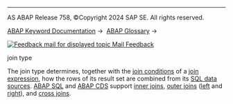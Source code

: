   

* * *

AS ABAP Release 758, ©Copyright 2024 SAP SE. All rights reserved.

[ABAP Keyword Documentation](https://help.sap.com/doc/abapdocu_latest_index_htm/latest/en-US/abenabap.htm) →  [ABAP Glossary](https://help.sap.com/doc/abapdocu_latest_index_htm/latest/en-US/abenabap_glossary.htm) → 

 [![](Mail.gif?object=Mail.gif "Feedback mail for displayed topic") Mail Feedback](mailto:f1_help@sap.com?subject=Feedback%20on%20ABAP%20Documentation&body=Document:%20join%20type%2C%20ABENJOIN_TYPE_GLOSRY%2C%20758%0D%0A%0D%0AError:%0D%0A%0D%0A%0D%0A%0D%0ASuggestion%20for%20improvement:)

join type

The join type determines, together with the [join conditions](https://help.sap.com/doc/abapdocu_latest_index_htm/latest/en-US/abenjoin_condition_glosry.htm "Glossary Entry") of a [join expression](https://help.sap.com/doc/abapdocu_latest_index_htm/latest/en-US/abenjoin_expression_glosry.htm "Glossary Entry"), how the rows of its result set are combined from its [SQL data sources](https://help.sap.com/doc/abapdocu_latest_index_htm/latest/en-US/abensql_data_source_glosry.htm "Glossary Entry"). [ABAP SQL](https://help.sap.com/doc/abapdocu_latest_index_htm/latest/en-US/abenabap_sql_glosry.htm "Glossary Entry") and [ABAP CDS](https://help.sap.com/doc/abapdocu_latest_index_htm/latest/en-US/abenabap_cds_glosry.htm "Glossary Entry") support [inner joins](https://help.sap.com/doc/abapdocu_latest_index_htm/latest/en-US/abeninner_join_glosry.htm "Glossary Entry"), [outer joins](https://help.sap.com/doc/abapdocu_latest_index_htm/latest/en-US/abenouter_join_glosry.htm "Glossary Entry") ([left](https://help.sap.com/doc/abapdocu_latest_index_htm/latest/en-US/abenleft_outer_join_glosry.htm "Glossary Entry") and [right](https://help.sap.com/doc/abapdocu_latest_index_htm/latest/en-US/abenright_outer_join_glosry.htm "Glossary Entry")), and [cross joins](https://help.sap.com/doc/abapdocu_latest_index_htm/latest/en-US/abencross_join_glosry.htm "Glossary Entry").